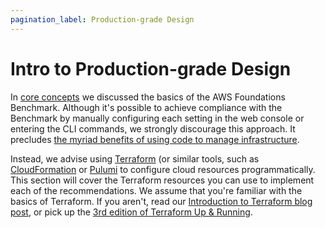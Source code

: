 ```yaml
---
pagination_label: Production-grade Design
---
```


# Intro to Production-grade Design

In [core concepts](../core-concepts/intro.md) we discussed the basics of the AWS Foundations Benchmark. Although it's possible to achieve
compliance with the Benchmark by manually configuring each setting in the web console or entering the CLI commands, we
strongly discourage this approach. It precludes [the myriad benefits of using code to manage infrastructure](iac/overview).

Instead, we advise using [Terraform](https://www.terraform.io) (or similar tools, such as
[CloudFormation](https://aws.amazon.com/cloudformation/) or [Pulumi](https://www.pulumi.com/) to configure cloud
resources programmatically. This section will cover the Terraform resources you can use to implement each of the
recommendations. We assume that you're familiar with the basics of Terraform. If you aren't, read our
[Introduction to Terraform blog post](https://blog.gruntwork.io/an-introduction-to-terraform-f17df9c6d180), or pick
up the [3rd
edition of Terraform Up & Running](https://medium.com/gruntwork/terraform-up-running-3rd-edition-is-now-published-4b99804d922a).


<!-- ##DOCS-SOURCER-START
{
  "sourcePlugin": "local-copier",
  "hash": "8a243c2ec825394c88776c5397531de6"
}
##DOCS-SOURCER-END -->
